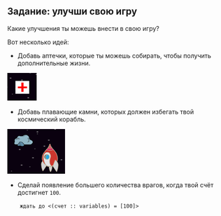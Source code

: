 ## Задание: улучши свою игру

Какие улучшения ты можешь внести в свою игру?

Вот несколько идей:

+ Добавь аптечки, которые ты можешь собирать, чтобы получить дополнительные жизни.

![снимок экрана](images/invaders-aid.png)

+ Добавь плавающие камни, которых должен избегать твой космический корабль.

![снимок экрана](images/invaders-rocks.png)

+ Сделай появление большего количества врагов, когда твой счёт достигнет `100`.

```blocks3
    ждать до <(счет :: variables) = [100]>
```